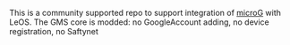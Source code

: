 This is a community supported repo to support integration of [microG](https://microg.org/) with LeOS.
The GMS core is modded: no GoogleAccount adding, no device registration, no Saftynet
